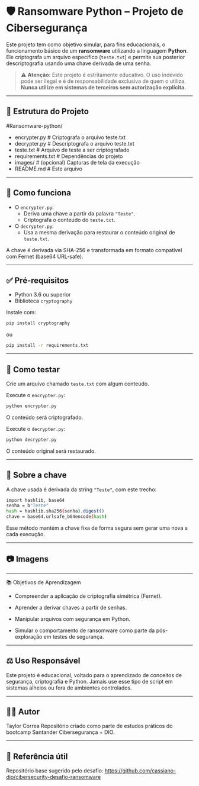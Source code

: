 # 🛡️ Ransomware Python – Projeto de Cibersegurança

Este projeto tem como objetivo simular, para fins educacionais, o funcionamento básico de um **ransomware** utilizando a linguagem **Python**. Ele criptografa um arquivo específico (`teste.txt`) e permite sua posterior descriptografia usando uma chave derivada de uma senha.

> ⚠️ **Atenção:** Este projeto é estritamente educativo. O uso indevido pode ser ilegal e é de responsabilidade exclusiva de quem o utiliza. **Nunca utilize em sistemas de terceiros sem autorização explícita.**

---

## 📁 Estrutura do Projeto

#Ransomware-python/

- encrypter.py # Criptografa o arquivo teste.txt
- decrypter.py # Descriptografa o arquivo teste.txt
- teste.txt # Arquivo de teste a ser criptografado
- requirements.txt # Dependências do projeto
- images/ # (opcional) Capturas de tela da execução
- README.md # Este arquivo

---

## 🚀 Como funciona

- O `encrypter.py`:
  - Deriva uma chave a partir da palavra `"Teste"`.
  - Criptografa o conteúdo do `teste.txt`.
- O `decrypter.py`:
  - Usa a mesma derivação para restaurar o conteúdo original de `teste.txt`.

A chave é derivada via SHA-256 e transformada em formato compatível com Fernet (base64 URL-safe).

---

## ✅ Pré-requisitos

- Python 3.6 ou superior
- Biblioteca `cryptography`

Instale com:

```bash
pip install cryptography
```
ou

```bash
pip install -r requirements.txt
```
---

## 🧪 Como testar
Crie um arquivo chamado ```teste.txt``` com algum conteúdo.

Execute o ```encrypter.py```:
```bash
python encrypter.py
```

O conteúdo será criptografado.

Execute o ```decrypter.py```:
```bash
python decrypter.py
```
O conteúdo original será restaurado.

---

## 🔐 Sobre a chave
A chave usada é derivada da string ```"Teste"```, com este trecho:
```bash
import hashlib, base64
senha = b"Teste"
hash = hashlib.sha256(senha).digest()
chave = base64.urlsafe_b64encode(hash)
```
Esse método mantém a chave fixa de forma segura sem gerar uma nova a cada execução.

---

## 📷 Imagens

---

📚 Objetivos de Aprendizagem

- Compreender a aplicação de criptografia simétrica (Fernet).

- Aprender a derivar chaves a partir de senhas.

- Manipular arquivos com segurança em Python.

- Simular o comportamento de ransomware como parte da pós-exploração em testes de segurança.

---

## ⚖️ Uso Responsável
Este projeto é educacional, voltado para o aprendizado de conceitos de segurança, criptografia e Python.
Jamais use esse tipo de script em sistemas alheios ou fora de ambientes controlados.

---
## 👨‍💻 Autor
Taylor Correa
Repositório criado como parte de estudos práticos do bootcamp Santander Cibersegurança + DIO.

---

## 📎 Referência útil
Repositório base sugerido pelo desafio:
https://github.com/cassiano-dio/cibersecurity-desafio-ransomware
